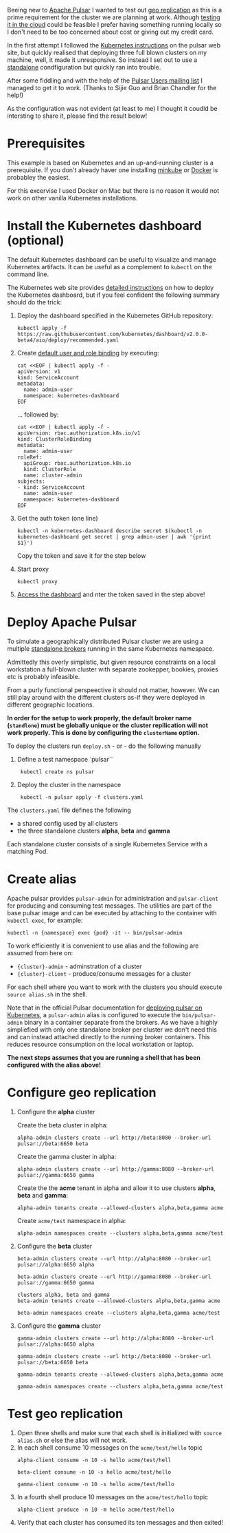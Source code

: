 Beeing new to [Apache Pulsar](https://pulsar.apache.org/) I wanted to test out [geo replication](https://pulsar.apache.org/docs/en/administration-geo/) as this is a prime requirement for the cluster we are planning at work. Although [testing it in the cloud](https://streaml.io/blog/pulsar-distributed-quickstart) could be feasible I prefer having something running locally so I don't need to be too concerned about cost or giving out my credit card.


In the first attempt I followed the [Kubernetes instructions](https://pulsar.apache.org/docs/en/deploy-kubernetes/) on the pulsar web site, but quickly realised that deploying three full blown clusters on my machine, well, it made it unresponsive. So instead I set out to use a [standalone](https://pulsar.apache.org/docs/en/standalone/) condfiguration but quickly ran into trouble.

After some fiddling and with the help of the [Pulsar Users mailing list](https://lists.apache.org/list.html?users@pulsar.apache.org) I managed to get it to work. (Thanks to Sijie Guo and Brian Chandler for the help!)

As the configuration was not evident (at least to me) I thought it coudld be intersting to share it, please find the result below!


# Prerequisites
This example is based on Kubernetes and an up-and-running cluster is a prerequisite. If you don't already haver one installing [minkube](https://kubernetes.io/docs/setup/learning-environment/minikube/) or [Docker](https://docs.docker.com/) is probabley the easiest.

For this excervise I used Docker on Mac but there is no reason it would not work on other vanilla Kubernetes installations.

# Install the Kubernetes dashboard (optional)

The default Kubernetes dashboard can be useful to visualize and manage Kubernetes artifacts. It can be useful as a complement to `kubectl` on the command line.

The Kubernetes web site provides [detailed instructions](https://kubernetes.io/docs/tasks/access-application-cluster/web-ui-dashboard/) on how to deploy the Kubernetes dashboard, but if you feel confident the following summary should do the trick:

1. Deploy the dashboard specified in the Kubernetes GitHub repository:
    ```
    kubectl apply -f https://raw.githubusercontent.com/kubernetes/dashboard/v2.0.0-beta4/aio/deploy/recommended.yaml
    ```

1. Create [default user and role binding](https://github.com/kubernetes/dashboard/blob/master/docs/user/access-control/creating-sample-user.md) by executing:
    ```
    cat <<EOF | kubectl apply -f -
    apiVersion: v1
    kind: ServiceAccount
    metadata:
      name: admin-user
      namespace: kubernetes-dashboard
    EOF
    ```
    ... followed by:
    ```
    cat <<EOF | kubectl apply -f -
    apiVersion: rbac.authorization.k8s.io/v1
    kind: ClusterRoleBinding
    metadata:
      name: admin-user
    roleRef:
      apiGroup: rbac.authorization.k8s.io
      kind: ClusterRole
      name: cluster-admin
    subjects:
    - kind: ServiceAccount
      name: admin-user
      namespace: kubernetes-dashboard
    EOF
    ```

1. Get the auth token (one line)
    ```
    kubectl -n kubernetes-dashboard describe secret $(kubectl -n kubernetes-dashboard get secret | grep admin-user | awk '{print $1}')
    ```
    Copy the token and save it for the step below

1. Start proxy
    ```
    kubectl proxy
    ```

1. [Access the dashboard](http://localhost:8001/api/v1/namespaces/kubernetes-dashboard/services/https:kubernetes-dashboard:/proxy/.) and nter the token saved in the step above!

# Deploy Apache Pulsar
To simulate a geographically distributed Pulsar cluster we are using a multiple [standalone brokers](https://pulsar.apache.org/docs/en/standalone/) running in the same Kubernetes namespace.

Admittedly this overly simplistic, but given resource constraints on a local workstation a full-blown cluster with separate zookepper, bookies, proxies etc is probably infeasible.

From a purly functional perspeective it should not matter, however. We can still play around with the different clusters as-if they were deployed in different geographic locations.

**In order for the setup to work properly, the default broker name (`standlone`) must be globally unique or the cluster repllication will not work properly. This is done by configuring the `clusterName` option.**

To deploy the clusters run `deploy.sh` - or - do the following manually

1. Define a test namespace `pulsar``

        kubectl create ns pulsar

1. Deploy the cluster in the namespace

        kubectl -n pulsar apply -f clusters.yaml

The `clusters.yaml` file defines the following

* a shared config used by all clusters
* the three standalone clusters **alpha**, **beta** and **gamma**

Each standalone cluster consists of a single Kubernetes Service with a matching Pod.

# Create alias
Apache pulsar provides `pulsar-admin` for administration and `pulsar-client` for producing and consuming test messages. The  utilities are part of the base pulsar image and can be executed by attaching to the container with `kubectl exec`, for example:

```
kubectl -n {namespace} exec {pod} -it -- bin/pulsar-admin
```
To work efficiently it is convenient to use alias and the following are assumed from here on:

* `{cluster}-admin` - adminstration of a cluster
* `{cluster}-client` - produce/consume messages for a cluster

For each shell where you want to work with the clusters you should execute `source alias.sh` in the shell.

Note that in the official Pulsar documentation for [deploying pulsar on Kubernetes](https://pulsar.apache.org/docs/en/deploy-kubernetes/), a `pulsar-admin` alias is configured to execute the `bin/pulsar-admin` binary in a container separate from the brokers. As we have a highly simpliefied with only one standalone broker per cluster we don't need this and can instead attached directly to the running broker containers. This reduces resource consumption on the local workstation or laptop.

**The next steps assumes that you are running a shell that has been configured with the alias above!**

# Configure geo replication

1. Configure the **alpha** cluster

    Create the beta cluster in alpha:
    ```
    alpha-admin clusters create --url http://beta:8080 --broker-url pulsar://beta:6650 beta
    ```
    Create the gamma cluster in alpha:
    ```
    alpha-admin clusters create --url http://gamma:8080 --broker-url pulsar://gamma:6650 gamma
    ```
    Create the the **acme** tenant in alpha and allow it to use clusters **alpha**, **beta** and **gamma**:
    ```
    alpha-admin tenants create --allowed-clusters alpha,beta,gamma acme
    ```
    Create `acme/test` namespace in alpha:
    ```
    alpha-admin namespaces create --clusters alpha,beta,gamma acme/test
    ```

1. Configure the **beta** cluster
    ```
    beta-admin clusters create --url http://alpha:8080 --broker-url pulsar://alpha:6650 alpha

    beta-admin clusters create --url http://gamma:8080 --broker-url pulsar://gamma:6650 gamma

    clusters alpha, beta and gamma
    beta-admin tenants create --allowed-clusters alpha,beta,gamma acme

    beta-admin namespaces create --clusters alpha,beta,gamma acme/test
    ```

1. Configure the **gamma** cluster

    ```
    gamma-admin clusters create --url http://alpha:8080 --broker-url pulsar://alpha:6650 alpha

    gamma-admin clusters create --url http://beta:8080 --broker-url pulsar://beta:6650 beta

    gamma-admin tenants create --allowed-clusters alpha,beta,gamma acme

    gamma-admin namespaces create --clusters alpha,beta,gamma acme/test
    ```

# Test geo replication

1. Open three shells and make sure that each shell is initialized with `source alias.sh` or else the alias will not work.
1. In each shell consume 10 messages on the `acme/test/hello` topic
    ```
    alpha-client consume -n 10 -s hello acme/test/hell

    beta-client consume -n 10 -s hello acme/test/hello

    gamma-client consume -n 10 -s hello acme/test/hello
    ```
1. In a fourth shell produce 10 messages on the `acme/test/hello` topic
    ```
    alpha-client produce -n 10 -m hello acme/test/hello
    ```
1. Verify that each cluster has consumed its ten messages and then exited!
